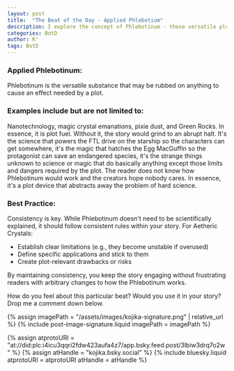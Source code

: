 ```yaml
---
layout: post
title:  "The Beat of the Day - Applied Phlebotium"
description: I explore the concept of Phlebotinum - those versatile plot devices like nanotechnology or magic crystals that help move stories forward without getting bogged down in hard science explanations. While these elements don't need rigorous scientific justification, I emphasize the importance of establishing consistent rules and limitations within your story world to maintain reader engagement. Whether it's Aetheric Crystals or Green Rocks, these tools can serve as effective plot fuel when used thoughtfully and consistently.
categories: BotD
author: K°
tags: BotD
---
```


### Applied Phlebotinum:
Phlebotinum is the versatile substance that may be rubbed on anything to cause an effect needed by a plot.

### Examples include but are not limited to:
Nanotechnology, magic crystal emanations, pixie dust, and Green Rocks. In essence, it is plot fuel. Without it, the story would grind to an abrupt halt. It's the science that powers the FTL drive on the starship so the characters can get somewhere, it's the magic that hatches the Egg MacGuffin so the protagonist can save an endangered species, it's the strange things unknown to science or magic that do basically anything except those limits and dangers required by the plot. The reader does not know how Phlebotinum would work and the creators hope nobody cares. In essence, it's a plot device that abstracts away the problem of hard science.

### Best Practice:
Consistency is key. While Phlebotinum doesn't need to be scientifically explained, it should follow consistent rules within your story. For Aetheric Crystals:

* Establish clear limitations (e.g., they become unstable if overused)
* Define specific applications and stick to them
* Create plot-relevant drawbacks or risks

By maintaining consistency, you keep the story engaging without frustrating readers with arbitrary changes to how the Phlebotinum works.

How do you feel about this particular beat? Would you use it in your story? Drop me a comment down below.

<!-- signature -->
{% assign imagePath = "/assets/images/kojika-signature.png" | relative_url %}
{% include post-image-signature.liquid imagePath = imagePath %}

<!-- comments -->
{% assign atprotoURI = "at://did:plc:i4icu3qqri2fdw423aufa4z7/app.bsky.feed.post/3lbiw3drq7o2w" %}
{% assign atHandle = "kojika.bsky.social" %}
{% include bluesky.liquid atprotoURI = atprotoURI atHandle = atHandle %}